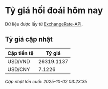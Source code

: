 # Tỷ giá hối đoái hôm nay

Dữ liệu được lấy từ [ExchangeRate-API](https://www.exchangerate-api.com/).

## Tỷ giá cập nhật

| Cặp tiền tệ | Tỷ giá |
|---|---|
| USD/VND | 26319.1137 |
| USD/CNY | 7.1226 |

*Cập nhật lần cuối: 2025-10-02 03:23:35*

